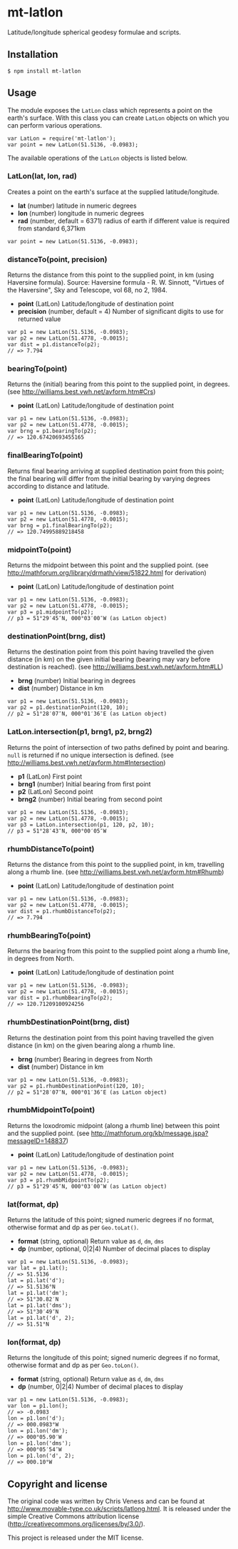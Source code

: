 mt-latlon
=========

Latitude/longitude spherical geodesy formulae and scripts.


Installation
------------

    $ npm install mt-latlon


Usage
-----

The module exposes the `LatLon` class which represents a point on the earth's surface. With this class you can create `LatLon` objects on which you can perform various operations.

    var LatLon = require('mt-latlon');
    var point = new LatLon(51.5136, -0.0983);

The available operations of the `LatLon` objects is listed below.


### LatLon(lat, lon, rad)

Creates a point on the earth's surface at the supplied latitude/longitude.

- __lat__ (number) latitude in numeric degrees
- __lon__ (number) longitude in numeric degrees
- __rad__ (number, default = 6371) radius of earth if different value is required from standard 6,371km

```
var point = new LatLon(51.5136, -0.0983);
```


### distanceTo(point, precision)

Returns the distance from this point to the supplied point, in km (using Haversine formula).
Source: Haversine formula - R. W. Sinnott, "Virtues of the Haversine", Sky and Telescope, vol 68, no 2, 1984.

- __point__ (LatLon) Latitude/longitude of destination point
- __precision__ (number, default = 4) Number of significant digits to use for returned value

```
var p1 = new LatLon(51.5136, -0.0983);
var p2 = new LatLon(51.4778, -0.0015);
var dist = p1.distanceTo(p2);
// => 7.794
```


### bearingTo(point)

Returns the (initial) bearing from this point to the supplied point, in degrees.
(see http://williams.best.vwh.net/avform.htm#Crs)

- __point__ (LatLon) Latitude/longitude of destination point

```
var p1 = new LatLon(51.5136, -0.0983);
var p2 = new LatLon(51.4778, -0.0015);
var brng = p1.bearingTo(p2);
// => 120.67420693455165
```


### finalBearingTo(point)

Returns final bearing arriving at supplied destination point from this point; the final bearing will differ from the initial bearing by varying degrees according to distance and latitude.

- __point__ (LatLon) Latitude/longitude of destination point

```
var p1 = new LatLon(51.5136, -0.0983);
var p2 = new LatLon(51.4778, -0.0015);
var brng = p1.finalBearingTo(p2);
// => 120.74995889218458
```


### midpointTo(point)

Returns the midpoint between this point and the supplied point.
(see http://mathforum.org/library/drmath/view/51822.html for derivation)

- __point__ (LatLon) Latitude/longitude of destination point

```
var p1 = new LatLon(51.5136, -0.0983);
var p2 = new LatLon(51.4778, -0.0015);
var p3 = p1.midpointTo(p2);
// p3 = 51°29′45″N, 000°03′00″W (as LatLon object)
```


### destinationPoint(brng, dist)

Returns the destination point from this point having travelled the given distance (in km) on the 
given initial bearing (bearing may vary before destination is reached).
(see http://williams.best.vwh.net/avform.htm#LL)

- __brng__ (number) Initial bearing in degrees
- __dist__ (number) Distance in km

```
var p1 = new LatLon(51.5136, -0.0983);
var p2 = p1.destinationPoint(120, 10);
// p2 = 51°28′07″N, 000°01′36″E (as LatLon object)
```


### LatLon.intersection(p1, brng1, p2, brng2)

Returns the point of intersection of two paths defined by point and bearing. `null` is returned if no unique intersection is defined.
(see http://williams.best.vwh.net/avform.htm#Intersection)

- __p1__ (LatLon) First point
- __brng1__ (number) Initial bearing from first point
- __p2__ (LatLon) Second point
- __brng2__ (number) Initial bearing from second point

```
var p1 = new LatLon(51.5136, -0.0983);
var p2 = new LatLon(51.4778, -0.0015);
var p3 = LatLon.intersection(p1, 120, p2, 10);
// p3 = 51°28′43″N, 000°00′05″W
```


### rhumbDistanceTo(point)

Returns the distance from this point to the supplied point, in km, travelling along a rhumb line.
(see http://williams.best.vwh.net/avform.htm#Rhumb)

- __point__ (LatLon) Latitude/longitude of destination point

```
var p1 = new LatLon(51.5136, -0.0983);
var p2 = new LatLon(51.4778, -0.0015);
var dist = p1.rhumbDistanceTo(p2);
// => 7.794
```


### rhumbBearingTo(point)

Returns the bearing from this point to the supplied point along a rhumb line, in degrees from North.

- __point__ (LatLon) Latitude/longitude of destination point

```
var p1 = new LatLon(51.5136, -0.0983);
var p2 = new LatLon(51.4778, -0.0015);
var dist = p1.rhumbBearingTo(p2);
// => 120.71209100924256
```


### rhumbDestinationPoint(brng, dist)

Returns the destination point from this point having travelled the given distance (in km) on the given bearing along a rhumb line.

- __brng__ (number) Bearing in degrees from North
- __dist__ (number) Distance in km

```
var p1 = new LatLon(51.5136, -0.0983);
var p2 = p1.rhumbDestinationPoint(120, 10);
// p2 = 51°28′07″N, 000°01′36″E (as LatLon object)
```


### rhumbMidpointTo(point)

Returns the loxodromic midpoint (along a rhumb line) between this point and the supplied point.
(see http://mathforum.org/kb/message.jspa?messageID=148837)

- __point__ (LatLon) Latitude/longitude of destination point

```
var p1 = new LatLon(51.5136, -0.0983);
var p2 = new LatLon(51.4778, -0.0015);
var p3 = p1.rhumbMidpointTo(p2);
// p3 = 51°29′45″N, 000°03′00″W (as LatLon object)
```


### lat(format, dp)

Returns the latitude of this point; signed numeric degrees if no format, otherwise format and dp as per `Geo.toLat()`.

- __format__ (string, optional) Return value as `d`, `dm`, `dms`
- __dp__ (number, optional, 0|2|4) Number of decimal places to display

```
var p1 = new LatLon(51.5136, -0.0983);
var lat = p1.lat();
// => 51.5136
lat = p1.lat('d');
// => 51.5136°N
lat = p1.lat('dm');
// => 51°30.82′N
lat = p1.lat('dms');
// => 51°30′49″N
lat = p1.lat('d', 2);
// => 51.51°N
```


### lon(format, dp)

Returns the longitude of this point; signed numeric degrees if no format, otherwise format and dp as per `Geo.toLon()`.

- __format__ (string, optional) Return value as `d`, `dm`, `dms`
- __dp__ (number, 0|2|4) Number of decimal places to display

```
var p1 = new LatLon(51.5136, -0.0983);
var lon = p1.lon();
// => -0.0983
lon = p1.lon('d');
// => 000.0983°W
lon = p1.lon('dm');
// => 000°05.90′W
lon = p1.lon('dms');
// => 000°05′54″W
lon = p1.lon('d', 2);
// => 000.10°W
```



Copyright and license
---------------------

The original code was written by Chris Veness and can be found at
http://www.movable-type.co.uk/scripts/latlong.html. It is released under the
simple Creative Commons attribution license
(http://creativecommons.org/licenses/by/3.0/).

This project is released under the MIT license.
